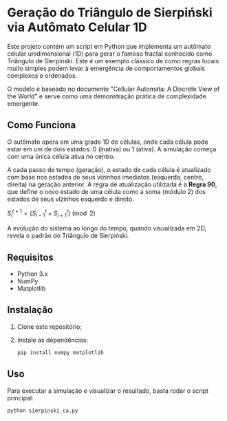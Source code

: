 # Geração do Triângulo de Sierpiński via Autômato Celular 1D

Este projeto contém um script em Python que implementa um autômato celular unidimensional (1D) para gerar o famoso fractal conhecido como Triângulo de Sierpiński. Este é um exemplo clássico de como regras locais muito simples podem levar à emergência de comportamentos globais complexos e ordenados.

O modelo é baseado no documento "Cellular Automata: A Discrete View of the World"  e serve como uma demonstração prática de complexidade emergente.

## Como Funciona

O autômato opera em uma grade 1D de células, onde cada célula pode estar em um de dois estados: 0 (inativa) ou 1 (ativa). A simulação começa com uma única célula ativa no centro.

A cada passo de tempo (geração), o estado de cada célula é atualizado com base nos estados de seus vizinhos imediatos (esquerda, centro, direita) na geração anterior. A regra de atualização utilizada é a **Regra 90**, que define o novo estado de uma célula como a soma (módulo 2) dos estados de seus vizinhos esquerdo e direito.

$S_i^{t+1} = (S_{i-1}^t + S_{i+1}^t) \pmod 2$

A evolução do sistema ao longo do tempo, quando visualizada em 2D, revela o padrão do Triângulo de Sierpiński.

## Requisitos

* Python 3.x
* NumPy
* Matplotlib

## Instalação

1.  Clone este repositório;

2.  Instale as dependências:
    ```bash
    pip install numpy matplotlib
    ```

## Uso

Para executar a simulação e visualizar o resultado, basta rodar o script principal:

```bash
python sierpinski_ca.py
